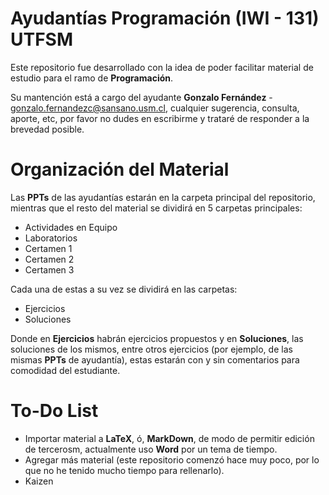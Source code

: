 # Ayudantías Programación (IWI - 131) UTFSM

Este repositorio fue desarrollado con la idea de poder facilitar material de estudio para el ramo de **Programación**.

Su mantención está a cargo del ayudante **Gonzalo Fernández** - gonzalo.fernandezc@sansano.usm.cl, cualquier sugerencia, consulta, aporte, etc, por favor no dudes en escribirme y trataré de responder a la brevedad posible.

# Organización del Material

Las **PPTs** de las ayudantías estarán en la carpeta principal del repositorio, mientras que el resto del material se dividirá en 5 carpetas principales:

  - Actividades en Equipo
  - Laboratorios
  - Certamen 1
  - Certamen 2
  - Certamen 3

Cada una de estas a su vez se dividirá en las carpetas:

  - Ejercicios
  - Soluciones

Donde en **Ejercicios** habrán ejercicios propuestos y en **Soluciones**, las soluciones de los mismos, entre otros ejercicios (por ejemplo, de las mismas **PPTs** de ayudantía), estas estarán con y sin comentarios para comodidad del estudiante.

# To-Do List

  - Importar material a **LaTeX**, ó, **MarkDown**, de modo de permitir edición de tercerosm, actualmente uso **Word** por un tema de tiempo.
  - Agregar más material (este repositorio comenzó hace muy poco, por lo que no he tenido mucho tiempo para rellenarlo).
  - Kaizen
